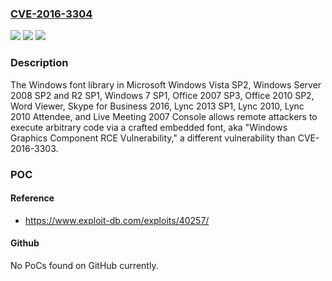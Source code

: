 ### [CVE-2016-3304](https://cve.mitre.org/cgi-bin/cvename.cgi?name=CVE-2016-3304)
![](https://img.shields.io/static/v1?label=Product&message=n%2Fa&color=blue)
![](https://img.shields.io/static/v1?label=Version&message=n%2Fa&color=blue)
![](https://img.shields.io/static/v1?label=Vulnerability&message=n%2Fa&color=brighgreen)

### Description

The Windows font library in Microsoft Windows Vista SP2, Windows Server 2008 SP2 and R2 SP1, Windows 7 SP1, Office 2007 SP3, Office 2010 SP2, Word Viewer, Skype for Business 2016, Lync 2013 SP1, Lync 2010, Lync 2010 Attendee, and Live Meeting 2007 Console allows remote attackers to execute arbitrary code via a crafted embedded font, aka "Windows Graphics Component RCE Vulnerability," a different vulnerability than CVE-2016-3303.

### POC

#### Reference
- https://www.exploit-db.com/exploits/40257/

#### Github
No PoCs found on GitHub currently.

